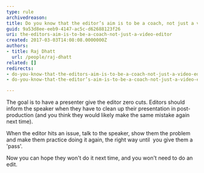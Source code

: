 ```yaml
---
type: rule
archivedreason: 
title: Do you know that the editor’s aim is to be a coach, not just a video editor?
guid: 9a53d8ee-eeb9-4147-ac5c-d62688123f26
uri: the-editors-aim-is-to-be-a-coach-not-just-a-video-editor
created: 2017-03-03T14:08:08.0000000Z
authors:
- title: Raj Dhatt
  url: /people/raj-dhatt
related: []
redirects:
- do-you-know-that-the-editors-aim-is-to-be-a-coach-not-just-a-video-editor
- do-you-know-that-the-editor’s-aim-is-to-be-a-coach-not-just-a-video-editor

---
```


The goal is to have a presenter give the editor zero cuts. Editors should inform the speaker when they have to clean up their presentation in post-production (and you think they would likely make the same mistake again next time).

<!--endintro-->

When the editor hits an issue, talk to the speaker, show them the problem and make them practice doing it again, the right way until  you give them a 'pass'.

Now you can hope they won't do it next time, and you won't need to do an edit.
